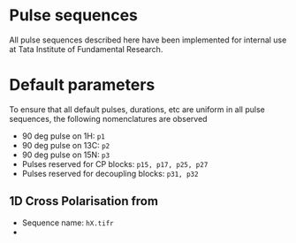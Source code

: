 # Pulse sequences 

All pulse sequences described here have been implemented for internal use at Tata Institute of Fundamental Research. 

# Default parameters

To ensure that all default pulses, durations, etc are uniform in all pulse sequences, the following nomenclatures are observed

- 90 deg pulse on 1H: `p1`
- 90 deg pulse on 13C: `p2` 
- 90 deg pulse on 15N: `p3`
- Pulses reserved for CP blocks: `p15, p17, p25, p27`
- Pulses reserved for decoupling blocks: `p31, p32` 



## 1D Cross Polarisation from 
- Sequence name: `hX.tifr`
-  
